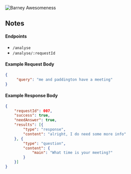 ![Barney Awesomeness](http://static.celebuzz.com/uploads/2013/06/14/request-five.gif)

## Notes

#### Endpoints
* `/analyse`
* `/analyse/:requestId`

#### Example Request Body
```json
{
     "query": "me and paddington have a meeting"
}
```

#### Example Response Body
```json
{
    "requestId": 007,
    "success": true,
    "needAnswer": true,
    "results": [{
        "type": "response",
        "content": "alright, I do need some more info"
    }, {
        "type": "question",
        "content": {
            "main": "What time is your meeting?"
        }
    }]
}
```
